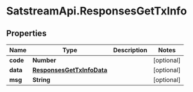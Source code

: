 # SatstreamApi.ResponsesGetTxInfo

## Properties
Name | Type | Description | Notes
------------ | ------------- | ------------- | -------------
**code** | **Number** |  | [optional] 
**data** | [**ResponsesGetTxInfoData**](ResponsesGetTxInfoData.md) |  | [optional] 
**msg** | **String** |  | [optional] 
